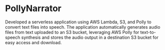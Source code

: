 # PollyNarrator
Developed a serverless application using AWS Lambda, S3, and Polly to convert text files into speech. The application automatically generates audio files from text uploaded to an S3 bucket, leveraging AWS Polly for text-to-speech synthesis and stores the audio output in a destination S3 bucket for easy access and download.
